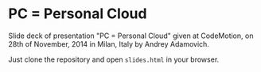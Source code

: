 # PC = Personal Cloud

Slide deck of presentation "PC = Personal Cloud" given at CodeMotion, on 28th of November, 2014 in Milan, Italy by Andrey Adamovich.

Just clone the repository and open `slides.html` in your browser.
